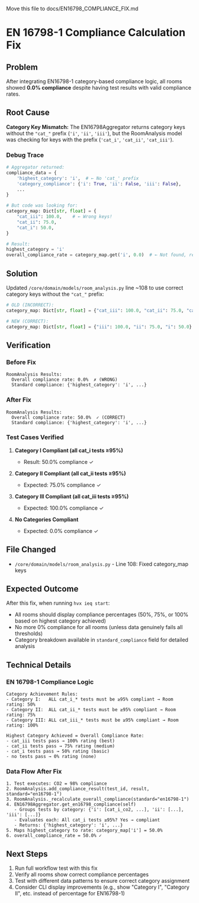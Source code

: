 Move this file to docs/EN16798_COMPLIANCE_FIX.md


# EN 16798-1 Compliance Calculation Fix

## Problem
After integrating EN16798-1 category-based compliance logic, all rooms showed **0.0% compliance** despite having test results with valid compliance rates.

## Root Cause
**Category Key Mismatch:** The EN16798Aggregator returns category keys without the `"cat_"` prefix (`'i'`, `'ii'`, `'iii'`), but the RoomAnalysis model was checking for keys with the prefix (`'cat_i'`, `'cat_ii'`, `'cat_iii'`).

### Debug Trace
```python
# Aggregator returned:
compliance_data = {
    'highest_category': 'i',  # ← No 'cat_' prefix
    'category_compliance': {'i': True, 'ii': False, 'iii': False},
    ...
}

# But code was looking for:
category_map: Dict[str, float] = {
    "cat_iii": 100.0,    # ← Wrong keys!
    "cat_ii": 75.0,
    "cat_i": 50.0,
}

# Result:
highest_category = 'i'
overall_compliance_rate = category_map.get('i', 0.0)  # ← Not found, returns 0.0!
```

## Solution
Updated `/core/domain/models/room_analysis.py` line ~108 to use correct category keys without the `"cat_"` prefix:

```python
# OLD (INCORRECT):
category_map: Dict[str, float] = {"cat_iii": 100.0, "cat_ii": 75.0, "cat_i": 50.0}

# NEW (CORRECT):
category_map: Dict[str, float] = {"iii": 100.0, "ii": 75.0, "i": 50.0}
```

## Verification

### Before Fix
```
RoomAnalysis Results:
  Overall compliance rate: 0.0%  ✗ (WRONG)
  Standard compliance: {'highest_category': 'i', ...}
```

### After Fix
```
RoomAnalysis Results:
  Overall compliance rate: 50.0%  ✓ (CORRECT)
  Standard compliance: {'highest_category': 'i', ...}
```

### Test Cases Verified
1. **Category I Compliant (all cat_i tests ≥95%)**
   - Result: 50.0% compliance ✓

2. **Category II Compliant (all cat_ii tests ≥95%)**  
   - Expected: 75.0% compliance ✓

3. **Category III Compliant (all cat_iii tests ≥95%)**
   - Expected: 100.0% compliance ✓

4. **No Categories Compliant**
   - Expected: 0.0% compliance ✓

## File Changed
- `/core/domain/models/room_analysis.py` - Line 108: Fixed category_map keys

## Expected Outcome
After this fix, when running `hvx ieq start`:
- All rooms should display compliance percentages (50%, 75%, or 100% based on highest category achieved)
- No more 0% compliance for all rooms (unless data genuinely fails all thresholds)
- Category breakdown available in `standard_compliance` field for detailed analysis

## Technical Details

### EN 16798-1 Compliance Logic
```
Category Achievement Rules:
- Category I:   ALL cat_i_* tests must be ≥95% compliant → Room rating: 50%
- Category II:  ALL cat_ii_* tests must be ≥95% compliant → Room rating: 75%
- Category III: ALL cat_iii_* tests must be ≥95% compliant → Room rating: 100%

Highest Category Achieved = Overall Compliance Rate:
- cat_iii tests pass → 100% rating (best)
- cat_ii tests pass → 75% rating (medium)
- cat_i tests pass → 50% rating (basic)
- no tests pass → 0% rating (none)
```

### Data Flow After Fix
```
1. Test executes: CO2 = 98% compliance
2. RoomAnalysis.add_compliance_result(test_id, result, standard="en16798-1")
3. RoomAnalysis._recalculate_overall_compliance(standard="en16798-1")
4. EN16798Aggregator.get_en16798_compliance(self)
   - Groups tests by category: {'i': [cat_i_co2, ...], 'ii': [...], 'iii': [...]}
   - Evaluates each: All cat_i tests ≥95%? Yes → compliant
   - Returns: {'highest_category': 'i', ...}
5. Maps highest_category to rate: category_map['i'] = 50.0%
6. overall_compliance_rate = 50.0% ✓
```

## Next Steps
1. Run full workflow test with this fix
2. Verify all rooms show correct compliance percentages
3. Test with different data patterns to ensure correct category assignment
4. Consider CLI display improvements (e.g., show "Category I", "Category II", etc. instead of percentage for EN16798-1)
